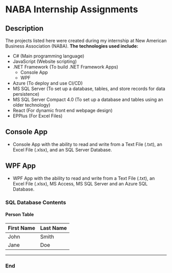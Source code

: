 # NABA Internship Assignments

## Description
The projects listed here were created during my internship at New American Business Association (NABA).
**The technologies used include:**
* C# (Main programming language)
* JavaScript (Website scripting)
* .NET Framework (To build .NET Framework Apps)
	* Console App
	* WPF
* Azure (To deploy and use CI/CD)
* MS SQL Server (To set up a database, tables, and store records for data persistence)
* MS SQL Server Compact 4.0 (To set up a database and tables using an older technology)
* React (For dynamic front end webpage design)
* EPPlus (For Excel Files)

## Console App
- Console App with the ability to read and write from a Text File (.txt), an Excel File (.xlsx), and an SQL Server Database.

## WPF App
- WPF App with the ability to read and write from a Text File (.txt), an Excel File (.xlsx), MS Access, MS SQL Server and an Azure SQL Database.

### SQL Database Contents

#### Person Table
First  Name  | Last Name
------------- | -------------
John  | Smith
Jane  | Doe
---

### End